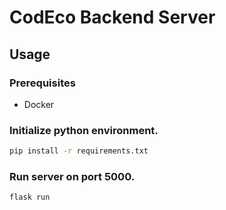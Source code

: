 # CodEco Backend Server

## Usage

### Prerequisites
- Docker

### Initialize python environment.
```bash
pip install -r requirements.txt
```

### Run server on port 5000.
```bash
flask run
```
